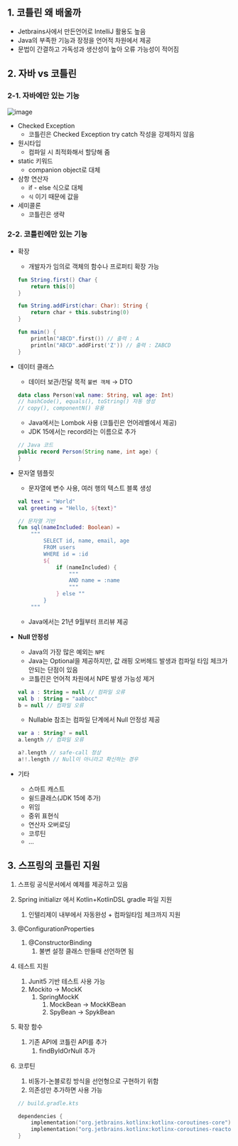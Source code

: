 ## 1. 코틀린 왜 배울까

- Jetbrains사에서 만든언어로 IntelliJ 활용도 높음
- Java의 부족한 기능과 장정을 언어적 차원에서 제공
- 문법이 간결하고 가독성과 생산성이 높아 오류 가능성이 적어짐

## 2. 자바 vs 코틀린

### 2-1. 자바에만 있는 기능

![image](https://user-images.githubusercontent.com/42997924/236492214-eead6d55-1027-4f31-ab1e-a1687ae3cd2e.png)

- Checked Exception
    - 코틀린은 Checked Exception try catch 작성을 강제하지 않음
- 원시타입
    - 컴파일 시 최적화해서 할당해 줌
- static 키워드
    - companion object로 대체
- 삼항 연산자
    - if - else 식으로 대체
    - `식` 이기 때문에 값을
- 세미콜론
    - 코틀린은 생략

### 2-2. 코틀린에만 있는 기능

- 확장
    - 개발자가 임의로 객체의 함수나 프로퍼티 확장 가능

    ```kotlin
    fun String.first() Char {
    	return this[0]
    }
    
    fun String.addFirst(char: Char): String { 
    	return char + this.substring(0)
    }
    
    fun main() {
    	println("ABCD".first()) // 출력 : A
    	println("ABCD".addFirst('Z')) // 출력 : ZABCD
    }
    ```

- 데이터 클래스
    - 데이터 보관/전달 목적 `불변 객체` → DTO

    ```kotlin
    data class Person(val name: String, val age: Int)
    // hashCode(), equals(), toString() 자동 생성
    // copy(), componentN() 유용
    ```

    - Java에서는 Lombok 사용 (코틀린은 언어레벨에서 제공)
    - JDK 15에서는 record라는 이름으로 추가

    ```java
    // Java 코드
    public record Person(String name, int age) {
    }
    ```

- 문자열 템플릿
    - 문자열에 변수 사용, 여러 행의 텍스트 블록 생성

    ```kotlin
    val text = "World"
    val greeting = "Hello, ${text}"
    
    // 문자열 기반
    fun sql(nameIncluded: Boolean) =
        """
            SELECT id, name, email, age
            FROM users
            WHERE id = :id
            ${
                if (nameIncluded) {
                    """
                    AND name = :name
                    """ 
                } else ""
            }
        """
    ```

    - Java에서는 21년 9월부터 프리뷰 제공
- **Null 안정성**
    - Java의 가장 많은 예외는 `NPE`
    - Java는 Optional을 제공하지만, 값 래핑 오버헤드 발생과 컴파일 타임 체크가 안되는 단점이 있음
    - 코틀린은 언어적 차원에서 NPE 발생 가능성 제거

    ```kotlin
    val a : String = null // 컴파일 오류
    val b : String = "aabbcc"
    b = null // 컴파일 오류
    ```

    - Nullable 참조는 컴파일 단계에서 Null 안정성 제공

    ```kotlin
    var a : String? = null
    a.length // 컴파일 오류
    
    a?.length // safe-call 정상
    a!!.length // Null이 아니라고 확신하는 경우
    
    ```

- 기타
    - 스마트 캐스트
    - 쉴드클래스(JDK 15에 추가)
    - 위임
    - 중위 표현식
    - 연산자 오버로딩
    - 코루틴
    - …

## 3. 스프링의 코틀린 지원

1. 스프링 공식문서에서 예제를 제공하고 있음
2. Spring initializr 에서 Kotlin+KotlinDSL gradle 파일 지원
    1. 인텔리제이 내부에서 자동완성 + 컴파일타임 체크까지 지원
3. @ConfigurationProperties
    1. @ConstructorBinding
        1. 불변 설정 클래스 만들때 선언하면 됨
4. 테스트 지원
    1. Junit5 기반 테스트 사용 가능
    2. Mockito → MockK
        1. SpringMockK
            1. MockBean → MockKBean
            2. SpyBean → SpykBean
5. 확장 함수
    1. 기존 API에 코틀린 API를 추가
        1. findByIdOrNull 추가
6. 코루틴
    1. 비동기-논블로킹 방식을 선언형으로 구현하기 위함
    2. 의존성만 추가하면 사용 가능

    ```kotlin
    // build.gradle.kts
    
    dependencies {
        implementation("org.jetbrains.kotlinx:kotlinx-coroutines-core")
        implementation("org.jetbrains.kotlinx:kotlinx-coroutines-reactor")
    }
    ```